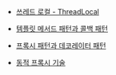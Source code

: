 - [쓰레드 로컬 - ThreadLocal](쓰레드%20로컬%20-%20ThreadLocal.md)

- [템플릿 메서드 패턴과 콜백 패턴](템플릿%20메서드%20패턴과%20콜백%20패턴.md)

- [프록시 패턴과 데코레이터 패턴](프록시%20패턴과%20데코레이터%20패턴.md)

- [동적 프록시 기술](동적%20프록시%20기술.md)
